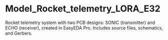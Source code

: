 # Model_Rocket_telemetry_LORA_E32
Rocket telemetry system with two PCB designs: SONIC (transmitter) and ECHO (receiver), created in EasyEDA Pro. Includes source files, schematics, and Gerbers.
